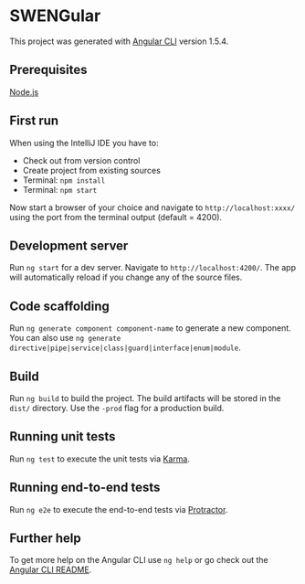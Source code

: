 # SWENGular

This project was generated with [Angular CLI](https://github.com/angular/angular-cli) version 1.5.4.

## Prerequisites

[Node.js](https://nodejs.org/)

## First run

When using the IntelliJ IDE you have to:
* Check out from version control
* Create project from existing sources
* Terminal: `npm install`
* Terminal: `npm start`

Now start a browser of your choice and navigate to `http://localhost:xxxx/` using the port from the terminal output (default = 4200).

## Development server

Run `ng start` for a dev server. Navigate to `http://localhost:4200/`. The app will automatically reload if you change any of the source files.

## Code scaffolding

Run `ng generate component component-name` to generate a new component. You can also use `ng generate directive|pipe|service|class|guard|interface|enum|module`.

## Build

Run `ng build` to build the project. The build artifacts will be stored in the `dist/` directory. Use the `-prod` flag for a production build.

## Running unit tests

Run `ng test` to execute the unit tests via [Karma](https://karma-runner.github.io).

## Running end-to-end tests

Run `ng e2e` to execute the end-to-end tests via [Protractor](http://www.protractortest.org/).

## Further help

To get more help on the Angular CLI use `ng help` or go check out the [Angular CLI README](https://github.com/angular/angular-cli/blob/master/README.md).
